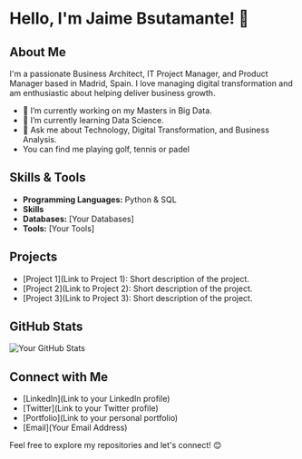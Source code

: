 # Hello, I'm Jaime Bsutamante! 👋

## About Me

I'm a passionate Business Architect, IT Project Manager, and Product Manager based in Madrid, Spain. I love managing digital transformation and am enthusiastic about helping deliver business growth.

- 🔭 I’m currently working on my Masters in Big Data.
- 🌱 I’m currently learning Data Science.
- 💬 Ask me about Technology, Digital Transformation, and Business Analysis.
- You can find me playing golf, tennis or padel

## Skills & Tools

- **Programming Languages:** Python & SQL
- **Skills**
- **Databases:** [Your Databases]
- **Tools:** [Your Tools]

## Projects

- [Project 1](Link to Project 1): Short description of the project.
- [Project 2](Link to Project 2): Short description of the project.
- [Project 3](Link to Project 3): Short description of the project.

## GitHub Stats

![Your GitHub Stats](https://github-readme-stats.vercel.app/api?username=your-username&show_icons=true&count_private=true&hide=contribs,issues&theme=radical)

## Connect with Me

- [LinkedIn](Link to your LinkedIn profile)
- [Twitter](Link to your Twitter profile)
- [Portfolio](Link to your personal portfolio)
- [Email](Your Email Address)

Feel free to explore my repositories and let's connect! 😊
